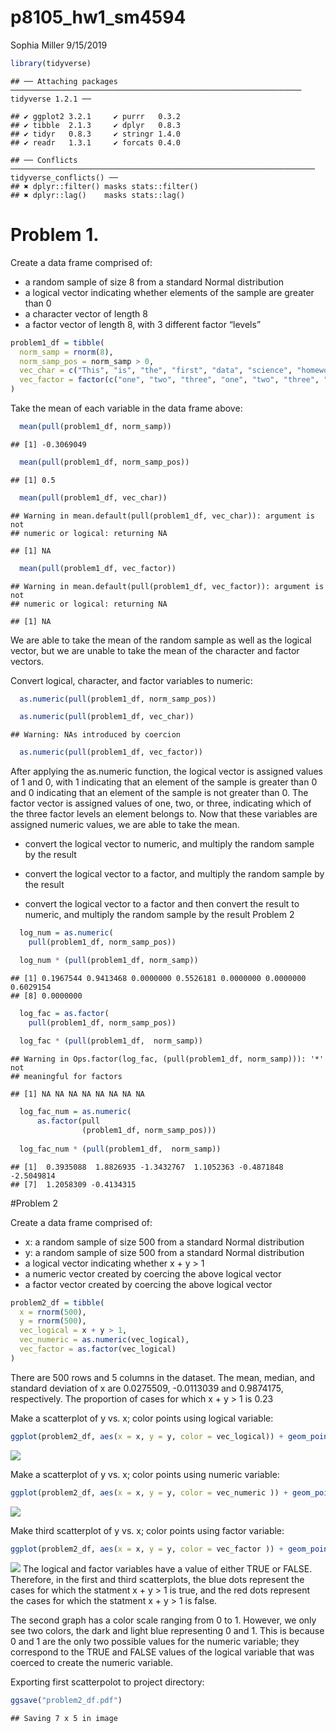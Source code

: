 p8105\_hw1\_sm4594
================
Sophia Miller
9/15/2019

``` r
library(tidyverse)
```

    ## ── Attaching packages ───────────────────────────────────────────────────────────────── tidyverse 1.2.1 ──

    ## ✔ ggplot2 3.2.1     ✔ purrr   0.3.2
    ## ✔ tibble  2.1.3     ✔ dplyr   0.8.3
    ## ✔ tidyr   0.8.3     ✔ stringr 1.4.0
    ## ✔ readr   1.3.1     ✔ forcats 0.4.0

    ## ── Conflicts ──────────────────────────────────────────────────────────────────── tidyverse_conflicts() ──
    ## ✖ dplyr::filter() masks stats::filter()
    ## ✖ dplyr::lag()    masks stats::lag()

# Problem 1.

Create a data frame comprised of:

  - a random sample of size 8 from a standard Normal distribution
  - a logical vector indicating whether elements of the sample are
    greater than 0
  - a character vector of length 8
  - a factor vector of length 8, with 3 different factor “levels”

<!-- end list -->

``` r
problem1_df = tibble(
  norm_samp = rnorm(8),
  norm_samp_pos = norm_samp > 0,
  vec_char = c("This", "is", "the", "first", "data", "science", "homework", "assignment"),
  vec_factor = factor(c("one", "two", "three", "one", "two", "three", "one", "two"))
)
```

Take the mean of each variable in the data frame
    above:

``` r
  mean(pull(problem1_df, norm_samp))
```

    ## [1] -0.3069049

``` r
  mean(pull(problem1_df, norm_samp_pos))
```

    ## [1] 0.5

``` r
  mean(pull(problem1_df, vec_char))
```

    ## Warning in mean.default(pull(problem1_df, vec_char)): argument is not
    ## numeric or logical: returning NA

    ## [1] NA

``` r
  mean(pull(problem1_df, vec_factor))
```

    ## Warning in mean.default(pull(problem1_df, vec_factor)): argument is not
    ## numeric or logical: returning NA

    ## [1] NA

We are able to take the mean of the random sample as well as the logical
vector, but we are unable to take the mean of the character and factor
vectors.

Convert logical, character, and factor variables to numeric:

``` r
  as.numeric(pull(problem1_df, norm_samp_pos)) 

  as.numeric(pull(problem1_df, vec_char))
```

    ## Warning: NAs introduced by coercion

``` r
  as.numeric(pull(problem1_df, vec_factor))
```

After applying the as.numeric function, the logical vector is assigned
values of 1 and 0, with 1 indicating that an element of the sample is
greater than 0 and 0 indicating that an element of the sample is not
greater than 0. The factor vector is assigned values of one, two, or
three, indicating which of the three factor levels an element belongs
to. Now that these variables are assigned numeric values, we are able to
take the mean.

  - convert the logical vector to numeric, and multiply the random
    sample by the result

  - convert the logical vector to a factor, and multiply the random
    sample by the result

  - convert the logical vector to a factor and then convert the result
    to numeric, and multiply the random sample by the result Problem 2

<!-- end list -->

``` r
  log_num = as.numeric(
    pull(problem1_df, norm_samp_pos))

  log_num * (pull(problem1_df, norm_samp))
```

    ## [1] 0.1967544 0.9413468 0.0000000 0.5526181 0.0000000 0.0000000 0.6029154
    ## [8] 0.0000000

``` r
  log_fac = as.factor(
    pull(problem1_df, norm_samp_pos))
  
  log_fac * (pull(problem1_df,  norm_samp))
```

    ## Warning in Ops.factor(log_fac, (pull(problem1_df, norm_samp))): '*' not
    ## meaningful for factors

    ## [1] NA NA NA NA NA NA NA NA

``` r
  log_fac_num = as.numeric(
      as.factor(pull
                (problem1_df, norm_samp_pos)))
  
  log_fac_num * (pull(problem1_df,  norm_samp))
```

    ## [1]  0.3935088  1.8826935 -1.3432767  1.1052363 -0.4871848 -2.5049814
    ## [7]  1.2058309 -0.4134315

\#Problem 2

Create a data frame comprised of:

  - x: a random sample of size 500 from a standard Normal distribution
  - y: a random sample of size 500 from a standard Normal distribution
  - a logical vector indicating whether x + y \> 1
  - a numeric vector created by coercing the above logical vector
  - a factor vector created by coercing the above logical vector

<!-- end list -->

``` r
problem2_df = tibble(
  x = rnorm(500),
  y = rnorm(500),
  vec_logical = x + y > 1,
  vec_numeric = as.numeric(vec_logical),
  vec_factor = as.factor(vec_logical)
)
```

There are 500 rows and 5 columns in the dataset. The mean, median, and
standard deviation of x are 0.0275509, -0.0113039 and 0.9874175,
respectively. The proportion of cases for which x + y \> 1 is 0.23

Make a scatterplot of y vs. x; color points using logical
variable:

``` r
ggplot(problem2_df, aes(x = x, y = y, color = vec_logical)) + geom_point()
```

![](p8105_hw1_sm4594_files/figure-gfm/unnamed-chunk-1-1.png)<!-- -->

Make a scatterplot of y vs. x; color points using numeric
variable:

``` r
ggplot(problem2_df, aes(x = x, y = y, color = vec_numeric )) + geom_point()
```

![](p8105_hw1_sm4594_files/figure-gfm/unnamed-chunk-2-1.png)<!-- -->

Make third scatterplot of y vs. x; color points using factor
variable:

``` r
ggplot(problem2_df, aes(x = x, y = y, color = vec_factor )) + geom_point()
```

![](p8105_hw1_sm4594_files/figure-gfm/unnamed-chunk-3-1.png)<!-- --> The
logical and factor variables have a value of either TRUE or FALSE.
Therefore, in the first and third scatterplots, the blue dots represent
the cases for which the statment x + y \> 1 is true, and the red dots
represent the cases for which the statment x + y \> 1 is false.

The second graph has a color scale ranging from 0 to 1. However, we only
see two colors, the dark and light blue representing 0 and 1. This is
because 0 and 1 are the only two possible values for the numeric
variable; they correspond to the TRUE and FALSE values of the logical
variable that was coerced to create the numeric variable.

Exporting first scatterpolot to project directory:

``` r
ggsave("problem2_df.pdf")
```

    ## Saving 7 x 5 in image
